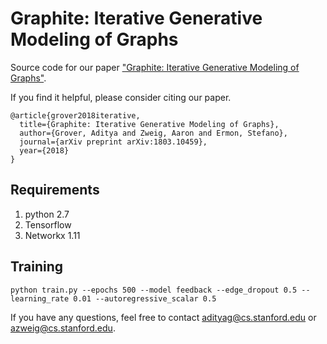 # Graphite: Iterative Generative Modeling of Graphs
Source code for our paper ["Graphite: Iterative Generative Modeling of Graphs"](https://arxiv.org/abs/1803.10459).

If you find it helpful, please consider citing our paper.

    @article{grover2018iterative,
      title={Graphite: Iterative Generative Modeling of Graphs},
      author={Grover, Aditya and Zweig, Aaron and Ermon, Stefano},
      journal={arXiv preprint arXiv:1803.10459},
      year={2018}
    }

## Requirements
1. python 2.7
2. Tensorflow
3. Networkx 1.11

## Training

```
python train.py --epochs 500 --model feedback --edge_dropout 0.5 --learning_rate 0.01 --autoregressive_scalar 0.5
```

If you have any questions, feel free to contact <adityag@cs.stanford.edu> or <azweig@cs.stanford.edu>.
